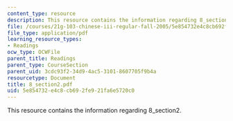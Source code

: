 ```yaml
---
content_type: resource
description: This resource contains the information regarding 8_section2.
file: /courses/21g-103-chinese-iii-regular-fall-2005/5e854732e4c8cb692fe921fa6e5720c0_MIT21G_103F05_8_2.pdf
file_type: application/pdf
learning_resource_types:
- Readings
ocw_type: OCWFile
parent_title: Readings
parent_type: CourseSection
parent_uid: 3cdc93f2-34d9-4ac5-3101-8607705f9b4a
resourcetype: Document
title: 8_section2.pdf
uid: 5e854732-e4c8-cb69-2fe9-21fa6e5720c0
---
```

This resource contains the information regarding 8_section2.


